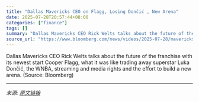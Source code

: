 ```yaml
---
title: "Dallas Mavericks CEO on Flagg, Losing Dončić , New Arena"
date: 2025-07-28T20:57:44+08:00
categories: ["finance"]
tags: []
summary: "Dallas Mavericks CEO Rick Welts talks about the future of the franchise with its newest start Cooper Flagg, what it was like trading away superstar Luka Dončić, the WNBA, streaming and media rights an"
source_url: "https://www.bloomberg.com/news/videos/2025-07-28/mavericks-ceo-on-flagg-losing-doncic-new-arena-video"
---
```


Dallas Mavericks CEO Rick Welts talks about the future of the franchise with its newest start Cooper Flagg, what it was like trading away superstar Luka Dončić, the WNBA, streaming and media rights and the effort to build a new arena. (Source: Bloomberg)

---

*来源: [原文链接](https://www.bloomberg.com/news/videos/2025-07-28/mavericks-ceo-on-flagg-losing-doncic-new-arena-video)*
